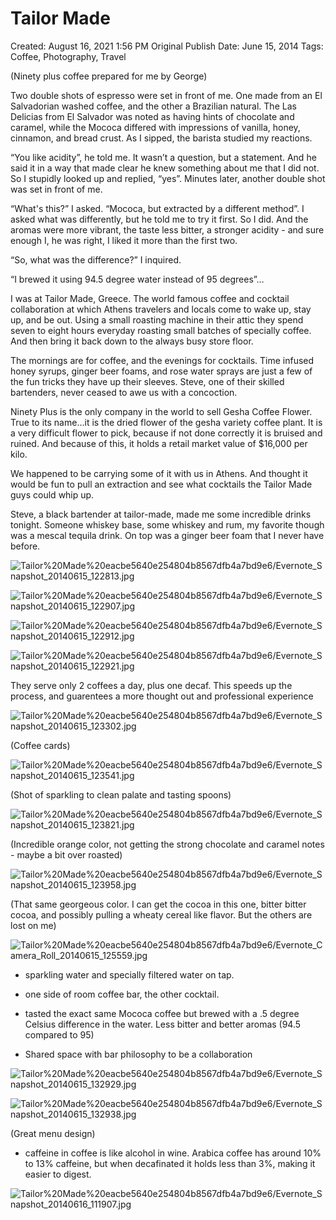 # Tailor Made

Created: August 16, 2021 1:56 PM
Original Publish Date: June 15, 2014
Tags: Coffee, Photography, Travel

(Ninety plus coffee prepared for me by George)

Two double shots of espresso were set in front of me. One made from an El Salvadorian washed coffee, and the other a Brazilian natural. The Las Delicias from El Salvador was noted as having hints of chocolate and caramel, while the Mococa differed with impressions of vanilla, honey, cinnamon, and bread crust. As I sipped, the barista studied my reactions.

“You like acidity”, he told me. It wasn’t a question, but a statement. And he said it in a way that made clear he knew something about me that I did not. So I stupidly looked up and replied, “yes”. Minutes later, another double shot was set in front of me.

“What's this?” I asked. “Mococa, but extracted by a different method”. I asked what was differently, but he told me to try it first. So I did. And the aromas were more vibrant, the taste less bitter, a stronger acidity - and sure enough I, he was right, I liked it more than the first two.

“So, what was the difference?” I inquired.

“I brewed it using 94.5 degree water instead of 95 degrees”…

I was at Tailor Made, Greece. The world famous coffee and cocktail collaboration at which Athens travelers and locals come to wake up, stay up, and be out. Using a small roasting machine in their attic they spend seven to eight hours everyday roasting small batches of specially coffee. And then bring it back down to the always busy store floor.

The mornings are for coffee, and the evenings for cocktails. Time infused honey syrups, ginger beer foams, and rose water sprays are just a few of the fun tricks they have up their sleeves. Steve, one of their skilled bartenders, never ceased to awe us with a concoction.

Ninety Plus is the only company in the world to sell Gesha Coffee Flower. True to its name…it is the dried flower of the gesha variety coffee plant. It is a very difficult flower to pick, because if not done correctly it is bruised and ruined. And because of this, it holds a retail market value of $16,000 per kilo.

We happened to be carrying some of it with us in Athens. And thought it would be fun to pull an extraction and see what cocktails the Tailor Made guys could whip up.

Steve, a black bartender at tailor-made, made me some incredible drinks tonight. Someone whiskey base, some whiskey and rum, my favorite though was a mescal tequila drink. On top was a ginger beer foam that I never have before.

![Tailor%20Made%20eacbe5640e254804b8567dfb4a7bd9e6/Evernote_Snapshot_20140615_122813.jpg](Evernote_Snapshot_20140615_122813.jpg)

![Tailor%20Made%20eacbe5640e254804b8567dfb4a7bd9e6/Evernote_Snapshot_20140615_122907.jpg](Evernote_Snapshot_20140615_122907.jpg)

![Tailor%20Made%20eacbe5640e254804b8567dfb4a7bd9e6/Evernote_Snapshot_20140615_122912.jpg](Evernote_Snapshot_20140615_122912.jpg)

![Tailor%20Made%20eacbe5640e254804b8567dfb4a7bd9e6/Evernote_Snapshot_20140615_122921.jpg](Evernote_Snapshot_20140615_122921.jpg)

They serve only 2 coffees a day, plus one decaf. This speeds up the process, and guarentees a more thought out and professional experience

![Tailor%20Made%20eacbe5640e254804b8567dfb4a7bd9e6/Evernote_Snapshot_20140615_123302.jpg](Evernote_Snapshot_20140615_123302.jpg)

(Coffee cards)

![Tailor%20Made%20eacbe5640e254804b8567dfb4a7bd9e6/Evernote_Snapshot_20140615_123541.jpg](Evernote_Snapshot_20140615_123541.jpg)

(Shot of sparkling to clean palate and tasting spoons)

![Tailor%20Made%20eacbe5640e254804b8567dfb4a7bd9e6/Evernote_Snapshot_20140615_123821.jpg](Evernote_Snapshot_20140615_123821.jpg)

(Incredible orange color, not getting the strong chocolate and caramel notes - maybe a bit over roasted)

![Tailor%20Made%20eacbe5640e254804b8567dfb4a7bd9e6/Evernote_Snapshot_20140615_123958.jpg](Evernote_Snapshot_20140615_123958.jpg)

(That same georgeous color. I can get the cocoa in this one, bitter bitter cocoa, and possibly pulling a wheaty cereal like flavor. But the others are lost on me)

![Tailor%20Made%20eacbe5640e254804b8567dfb4a7bd9e6/Evernote_Camera_Roll_20140615_125559.jpg](Evernote_Camera_Roll_20140615_125559.jpg)

- sparkling water and specially filtered water on tap.

- one side of room coffee bar, the other cocktail.

- tasted the exact same Mococa coffee but brewed with a .5 degree Celsius difference in the water. Less bitter and better aromas (94.5 compared to 95)

- Shared space with bar philosophy to be a collaboration

![Tailor%20Made%20eacbe5640e254804b8567dfb4a7bd9e6/Evernote_Snapshot_20140615_132929.jpg](Evernote_Snapshot_20140615_132929.jpg)

![Tailor%20Made%20eacbe5640e254804b8567dfb4a7bd9e6/Evernote_Snapshot_20140615_132938.jpg](Evernote_Snapshot_20140615_132938.jpg)

(Great menu design)

- caffeine in coffee is like alcohol in wine. Arabica coffee has around 10% to 13% caffeine, but when decafinated it holds less than 3%, making it easier to digest.

![Tailor%20Made%20eacbe5640e254804b8567dfb4a7bd9e6/Evernote_Snapshot_20140616_111907.jpg](Evernote_Snapshot_20140616_111907.jpg)
